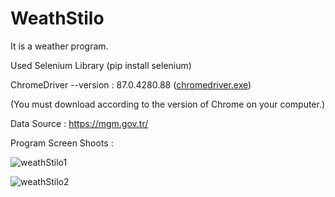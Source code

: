 # WeathStilo
It is a weather program.

Used Selenium Library (pip install selenium)

ChromeDriver --version : 87.0.4280.88 ([chromedriver.exe](https://chromedriver.chromium.org/downloads))

(You must download according to the version of Chrome on your computer.)

Data Source : https://mgm.gov.tr/

Program Screen Shoots :

![weathStilo1](https://user-images.githubusercontent.com/49123562/103458116-16ad2f80-4d16-11eb-8a9c-f80985e5ac2f.png)

![weathStilo2](https://user-images.githubusercontent.com/49123562/103458115-13b23f00-4d16-11eb-91b2-f32dcfffff43.png)
